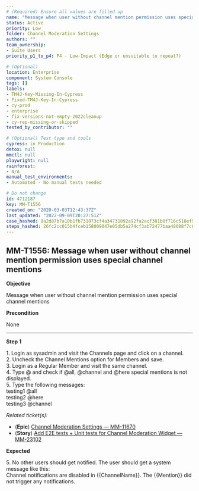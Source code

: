 ```yaml
---
# (Required) Ensure all values are filled up
name: "Message when user without channel mention permission uses special channel mentions"
status: Active
priority: Low
folder: Channel Moderation Settings
authors: ""
team_ownership:
- Suite Users
priority_p1_to_p4: P4 - Low-Impact (Edge or unsuitable to repeat?)

# (Optional)
location: Enterprise
component: System Console
tags: []
labels:
- TM4J-Key-Missing-In-Cypress
- Fixed-TM4J-Key-In-Cypress
- cy-prod
- enterprise
- fix-versions-not-empty-2022cleanup
- cy-rep-missing-or-skipped
tested_by_contributor: ""

# (Optional) Test type and tools
cypress: in Production
detox: null
mmctl: null
playwright: null
rainforest:
- N/A
manual_test_environments:
- Automated - No manual tests needed

# Do not change
id: 4712187
key: MM-T1556
created_on: "2020-03-03T12:43:37Z"
last_updated: "2022-09-09T20:27:51Z"
case_hashed: 8a2d87b7a10b1fb731073cf4a34731892a92fa2acf381b0f716c518ef9c7060b7c2a1039c2d834b76d1f70551f40c9ce
steps_hashed: 26fc2cc015b4fceb158009047e05db5a274cf3ab72477baa48088f7c8e0095ff7f5e4320f9cd3e3645f4af22cc43b34c
---
```


<!-- (Auto-generated) Based on frontmatter's "key" and "name" -->

## MM-T1556: Message when user without channel mention permission uses special channel mentions

**Objective**

Message when user without channel mention permission uses special channel mentions

**Precondition**

None

---

**Step 1**

1\. Login as sysadmin and visit the Channels page and click on a channel.\
2\. Uncheck the Channel Mentions option for Members and save.\
3\. Login as a Regular Member and visit the same channel.\
4\. Type @ and check if @all, @channel and @here special mentions is not displayed.\
5\. Type the following messages:\
testing1 @all\
testing2 @here\
testing3 @channel

_Related ticket(s):_

- (**Epic**) [Channel Moderation Settings — MM-11670](https://mattermost.atlassian.net/browse/MM-11670)
- (**Story**) [Add E2E tests + Unit tests for Channel Moderation Widget — MM-23102](http://mmthttps%3A//mattermost.atlassian.net/browse/MM-23102)

**Expected**

5\. No other users should get notified. The user should get a system message like this:\
Channel notifications are disabled in {{ChannelName}}. The {{Mention}} did not trigger any notifications.
